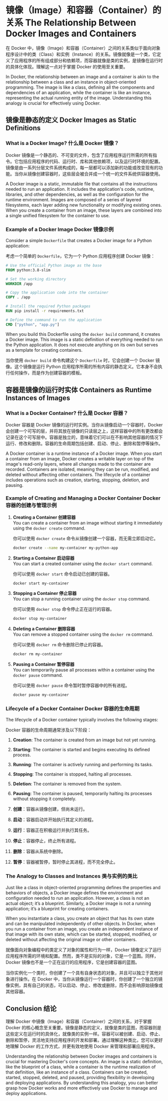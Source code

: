 # 镜像（Image）和容器（Container）的关系 The Relationship Between Docker Images and Containers

在 Docker 中，镜像（Image）和容器（Container）之间的关系类似于面向对象程序设计中的类（Class）和实例（Instance）的关系。镜像就像是一个类，它定义了应用程序的所有组成部分和依赖项，而容器就像是类的实例，是镜像在运行时的具体化体现。理解这一点对于掌握 Docker 的使用至关重要。

In Docker, the relationship between an image and a container is akin to the relationship between a class and an instance in object-oriented programming. The image is like a class, defining all the components and dependencies of an application, while the container is like an instance, representing the actual running entity of the image. Understanding this analogy is crucial for effectively using Docker.

## 镜像是静态的定义 Docker Images as Static Definitions

### What is a Docker Image? 什么是 Docker 镜像？

Docker 镜像是一个静态的、不可变的文件，包含了应用程序运行所需的所有指令。它包括应用程序的代码、运行时、库和其他依赖项，以及运行时环境的配置。镜像是由一系列分层文件系统构成的，每一层都可以添加新的功能或改变现有的功能。当你从镜像创建容器时，这些层会被合并成一个统一的文件系统供容器使用。

A Docker image is a static, immutable file that contains all the instructions needed to run an application. It includes the application's code, runtime, libraries, and other dependencies, as well as the configuration for the runtime environment. Images are composed of a series of layered filesystems, each layer adding new functionality or modifying existing ones. When you create a container from an image, these layers are combined into a single unified filesystem for the container to use.

### Example of a Docker Image Docker 镜像示例

Consider a simple `Dockerfile` that creates a Docker image for a Python application:

考虑一个简单的 `Dockerfile`，它为一个 Python 应用程序创建 Docker 镜像：

```dockerfile
# Use the official Python image as the base
FROM python:3.8-slim

# Set the working directory
WORKDIR /app

# Copy the application code into the container
COPY . /app

# Install the required Python packages
RUN pip install -r requirements.txt

# Define the command to run the application
CMD ["python", "app.py"]
```

When you build this Dockerfile using the `docker build` command, it creates a Docker image. This image is a static definition of everything needed to run the Python application. It does not execute anything on its own but serves as a template for creating containers.

当你使用 `docker build` 命令构建这个 `Dockerfile` 时，它会创建一个 Docker 镜像。这个镜像是运行 Python 应用程序所需的所有内容的静态定义。它本身不会执行任何操作，而是作为创建容器的模板。

## 容器是镜像的运行时实体 Containers as Runtime Instances of Images

### What is a Docker Container? 什么是 Docker 容器？

Docker 容器是 Docker 镜像的运行时实例。当你从镜像启动一个容器时，Docker 会创建一个可写的层，并将其放在镜像的只读层之上，这样容器中的所有更改都会记录在这个可写层中。容器是独立的，意味着它们可以在不影响其他容器的情况下运行、修改和删除。容器的生命周期包括创建、启动、停止、删除和暂停等操作。

A Docker container is a runtime instance of a Docker image. When you start a container from an image, Docker creates a writable layer on top of the image's read-only layers, where all changes made to the container are recorded. Containers are isolated, meaning they can be run, modified, and deleted without affecting other containers. The lifecycle of a container includes operations such as creation, starting, stopping, deletion, and pausing.

### Example of Creating and Managing a Docker Container Docker 容器的创建与管理示例

1. **Creating a Container 创建容器**  
   You can create a container from an image without starting it immediately using the `docker create` command.

   你可以使用 `docker create` 命令从镜像创建一个容器，而无需立即启动它。

   ```bash
   docker create --name my-container my-python-app
   ```

2. **Starting a Container 启动容器**  
   You can start a created container using the `docker start` command.

   你可以使用 `docker start` 命令启动已创建的容器。

   ```bash
   docker start my-container
   ```

3. **Stopping a Container 停止容器**  
   You can stop a running container using the `docker stop` command.

   你可以使用 `docker stop` 命令停止正在运行的容器。

   ```bash
   docker stop my-container
   ```

4. **Deleting a Container 删除容器**  
   You can remove a stopped container using the `docker rm` command.

   你可以使用 `docker rm` 命令删除已停止的容器。

   ```bash
   docker rm my-container
   ```

5. **Pausing a Container 暂停容器**  
   You can temporarily pause all processes within a container using the `docker pause` command.

   你可以使用 `docker pause` 命令暂时暂停容器中的所有进程。

   ```bash
   docker pause my-container
   ```

### Lifecycle of a Docker Container Docker 容器的生命周期

The lifecycle of a Docker container typically involves the following stages:

Docker 容器的生命周期通常涉及以下阶段：

1. **Creation**: The container is created from an image but not yet running.
2. **Starting**: The container is started and begins executing its defined process.
3. **Running**: The container is actively running and performing its tasks.
4. **Stopping**: The container is stopped, halting all processes.
5. **Deletion**: The container is removed from the system.
6. **Pausing**: The container is paused, temporarily halting its processes without stopping it completely.

1. **创建**：容器从镜像创建，但尚未运行。
2. **启动**：容器启动并开始执行其定义的进程。
3. **运行**：容器正在积极运行并执行其任务。
4. **停止**：容器停止，终止所有进程。
5. **删除**：容器从系统中删除。
6. **暂停**：容器被暂停，暂时停止其进程，而不完全停止。

### The Analogy to Classes and Instances 类与实例的类比

Just like a class in object-oriented programming defines the properties and behaviors of objects, a Docker image defines the environment and configuration needed to run an application. However, a class is not an actual object; it’s a blueprint. Similarly, a Docker image is not a running application; it’s a blueprint for creating containers.

When you instantiate a class, you create an object that has its own state and can be manipulated independently of other objects. In Docker, when you run a container from an image, you create an independent instance of that image with its own state, which can be started, stopped, modified, or deleted without affecting the original image or other containers.

就像面向对象编程中的类定义了对象的属性和行为一样，Docker 镜像定义了运行应用程序所需的环境和配置。然而，类不是实际的对象，它是一个蓝图。同样，Docker 镜像也不是一个正在运行的应用程序，它是创建容器的蓝图。

当你实例化一个类时，你创建了一个具有自身状态的对象，并且可以独立于其他对象进行操作。在 Docker 中，当你从镜像运行一个容器时，你创建了一个独立的镜像实例，具有自己的状态，可以启动、停止、修改或删除，而不会影响原始镜像或其他容器。

## Conclusion 结论

理解 Docker 中镜像（Image）和容器（Container）之间的关系，对于掌握 Docker 的核心概念至关重要。镜像是静态的定义，就像是类的蓝图，而容器则是这些定义在运行时的具体化，就像类的实例一样。容器可以被创建、启动、停止、删除和暂停，灵活地支持应用程序的开发和部署。通过理解这种类比，您可以更好地理解 Docker 的工作方式，并更有效地使用 Docker 来管理和部署应用程序。

Understanding the relationship between Docker images and containers is crucial for mastering Docker's core concepts. An image is a static definition, like the blueprint of a class, while a container is the runtime realization of that definition, like an instance of a class. Containers can be created, started, stopped, deleted, and paused, providing flexibility in developing and deploying applications. By understanding this analogy, you can better grasp how Docker works and more effectively use Docker to manage and deploy applications.
